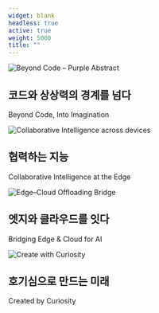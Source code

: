 ```yaml
---
widget: blank
headless: true
active: true
weight: 5000
title: ""
---
```


<style>
  /* 화면 양옆으로 꽉 차게 */
  .dda-bleed{
    position: relative;
    left: 50%;
    right: 50%;
    margin-left: -50vw;
    margin-right: -50vw;
    width: 100vw;
    background: transparent; 
    padding: 0;  
    overflow: hidden;
  }

  /* 슬라이더 */
  .dda-slider{position:relative;width:100%;margin:0;border-radius:0;overflow:hidden}
  .dda-slider .slides{position:relative;height:clamp(160px, 18vw, 300px);}
  .dda-slider img{position:absolute;inset:0;width:100%;height:100%;object-fit:cover;opacity:0;transition:opacity .6s ease}
  .dda-slider img.active{opacity:1}

  /* 오버레이 (투명 레이어) */
  .dda-slider .overlay {
    position:absolute;
    inset:0;
    background:linear-gradient(180deg, rgba(0,0,0,0.25), rgba(0,0,0,0.45));
    z-index:2;
    opacity:0;
    transition:opacity .6s ease;
  }
  .dda-slider .overlay.active {opacity:1;}

  /* 텍스트 오버레이 */
  .dda-slider .caption {
    position:absolute;
    z-index:3;
    bottom:12%;
    left:8%;
    color:#fff;
    text-shadow:0 2px 6px rgba(0,0,0,.4);
    font-weight:700;
  }
  .dda-slider .caption h2{
    font-size:clamp(1.2rem,2.4vw,2.1rem);
    margin:0 0 .4rem;
  }
  .dda-slider .caption p{
    font-size:clamp(.9rem,1.3vw,1.1rem);
    margin:0;
    opacity:.9;
  }

  /* 컨트롤 */
  .dda-slider .ctrl{position:absolute;top:50%;transform:translateY(-50%);background:rgba(0,0,0,.35);border:none;color:#fff;font-size:22px;padding:8px 12px;cursor:pointer;border-radius:8px;z-index:4}
  .dda-slider .prev{left:12px}
  .dda-slider .next{right:12px}
  .dda-slider .dots{position:absolute;left:0;right:0;bottom:10px;display:flex;gap:6px;justify-content:center;z-index:4}
  .dda-slider .dot{width:8px;height:8px;border-radius:50%;background:rgba(255,255,255,.5);cursor:pointer}
  .dda-slider .dot.active{background:#fff}
</style>

<div class="slides">
  <!-- 1. 보라빛 감성: 코드와 상상력 -->
  <div class="slide">
    <img src="/uploads/hero/ai-purple-01.jpg" alt="Beyond Code – Purple Abstract" class="active">
    <div class="overlay active"></div>
    <div class="caption">
      <h2>코드와 상상력의 경계를 넘다</h2>
      <p>Beyond Code, Into Imagination</p>
    </div>
  </div>

  <!-- 2. AI의 세계: 협력 지능 -->
  <div class="slide">
    <img src="/uploads/hero/ai-network-edges-02.jpg" alt="Collaborative Intelligence across devices">
    <div class="overlay"></div>
    <div class="caption">
      <h2>협력하는 지능</h2>
      <p>Collaborative Intelligence at the Edge</p>
    </div>
  </div>

  <!-- 3. 오프로딩/엣지-클라우드 -->
  <div class="slide">
    <img src="/uploads/hero/edge-cloud-bridge-03.jpg" alt="Edge–Cloud Offloading Bridge">
    <div class="overlay"></div>
    <div class="caption">
      <h2>엣지와 클라우드를 잇다</h2>
      <p>Bridging Edge & Cloud for AI</p>
    </div>
  </div>

  <!-- 4. 개발자 브랜드: 호기심으로 만든다 -->
  <div class="slide">
    <img src="/uploads/hero/purple-city-dawn-04.jpg" alt="Create with Curiosity">
    <div class="overlay"></div>
    <div class="caption">
      <h2>호기심으로 만드는 미래</h2>
      <p>Created by Curiosity</p>
    </div>
  </div>
</div>


<script>
(function(){
  const root = document.getElementById('ddaSlider');
  if(!root) return;
  const slides = Array.from(root.querySelectorAll('.slide'));
  const imgs = slides.map(s => s.querySelector('img'));
  const overlays = slides.map(s => s.querySelector('.overlay'));
  const dotsWrap = root.querySelector('.dots');
  let i = 0, timer = null;
  const INTERVAL = 3000;

  slides.forEach((_, idx)=>{
    const d = document.createElement('span');
    d.className = 'dot' + (idx===0 ? ' active' : '');
    d.addEventListener('click', ()=>go(idx, true));
    dotsWrap.appendChild(d);
  });
  const dots = Array.from(dotsWrap.querySelectorAll('.dot'));

  function show(idx){
    imgs.forEach((im,k)=>{
      im.classList.toggle('active', k===idx);
      overlays[k].classList.toggle('active', k===idx);
    });
    dots.forEach((d,k)=>d.classList.toggle('active', k===idx));
  }
  function go(idx, manual=false){
    i = (idx + imgs.length) % imgs.length;
    show(i);
    if (manual) restart();
  }
  function next(){ go(i+1); }
  function prev(){ go(i-1); }

  root.querySelector('.next').addEventListener('click', ()=>go(i+1, true));
  root.querySelector('.prev').addEventListener('click', ()=>go(i-1, true));

  function start(){ stop(); timer = setInterval(next, INTERVAL); }
  function stop(){ if (timer) { clearInterval(timer); timer = null; } }
  function restart(){ start(); }

  root.addEventListener('mouseenter', stop);
  root.addEventListener('mouseleave', start);

  show(0);
  start();
})();
</script>
